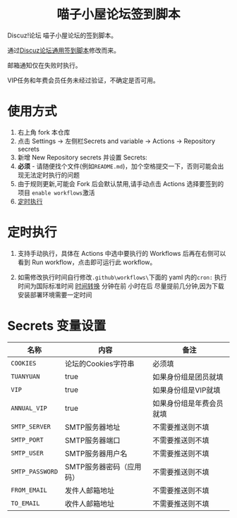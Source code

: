 
<div align="center">
<h1 align="center">喵子小屋论坛签到脚本</h1>
</div>
Discuz!论坛 喵子小屋论坛的签到脚本。

通过[Discuz论坛通用签到脚本](https://github.com/shangskr/discuz-checkin)修改而来。

邮箱通知仅在失败时执行。

VIP任务和年费会员任务未经过验证，不确定是否可用。

# 使用方式

1. 右上角 fork 本仓库
2. 点击 Settings -> 左侧栏Secrets and variable -> Actions -> Repository secrets
3. 新增 New Repository secrets 并设置 Secrets:
4. **必须** - 请随便找个文件(例如`README.md`)，加个空格提交一下，否则可能会出现无法定时执行的问题
5. 由于规则更新,可能会 Fork 后会默认禁用,请手动点击 Actions 选择要签到的项目 `enable workflows`激活
6. [定时执行](#定时执行)


# 定时执行

1. 支持手动执行，具体在 Actions 中选中要执行的 Workflows 后再在右侧可以看到 Run workflow，点击即可运行此 workflow。

2. 如需修改执行时间自行修改`.github\workflows\`下面的 yaml 内的`cron:` 执行时间为国际标准时间 [时间转换](http://www.timebie.com/cn/universalbeijing.php) 分钟在前 小时在后 尽量提前几分钟,因为下载安装部署环境需要一定时间

# Secrets 变量设置 

| 名称             | 内容                      |备注                        |
| ---------------- | ------------------------- | ------------------------- |
| `COOKIES`        | 论坛的Cookies字符串        | 必须填                     |
| `TUANYUAN`       | true                      | 如果身份组是团员就填         |
| `VIP`            | true                      | 如果身份组是VIP就填         | 
| `ANNUAL_VIP`     | true                      | 如果身份组是年费会员就填     |
| `SMTP_SERVER`    | SMTP服务器地址             | 不需要推送则不填            |
| `SMTP_PORT`      | SMTP服务器端口             | 不需要推送则不填            |
| `SMTP_USER`      | SMTP服务器用户名           | 不需要推送则不填            |
| `SMTP_PASSWORD`  | SMTP服务器密码（应用码）    | 不需要推送则不填            |
| `FROM_EMAIL`     | 发件人邮箱地址             |  不需要推送则不填            |
| `TO_EMAIL`       | 收件人邮箱地址             |  不需要推送则不填            |

